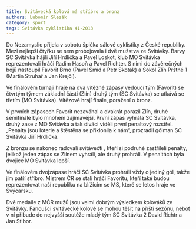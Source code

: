 ```yaml
---
title: Svitávecká kolová má stříbro a bronz
authors: Lubomír Slezák
category: sport
tags: Svitávka cyklistika 41-2013
---
```


Do Nezamyslic přijela v sobotu špička sálové cyklistiky z České republiky. Mezi nejlepší čtyřku se sem probojovala i dvě mužstva ze Svitávky. Barvy SC Svitávka hájili Jiří Hrdlička a Pavel Loskot, klub MO Svitávka reprezentovali hráči Radim Hasoň a Pavel Richter. S nimi do závěrečných bojů nastoupil Favorit Brno (Pavel Šmíd a Petr Skoták) a Sokol Zlín Prštné 1 (Martin Struhař a Jan Krejčí).

Ve finálovém turnaji hraje na dva vítězné zápasy vedoucí tým (Favorit) se čtvrtým týmem základní části (Zlín) druhý tým (SC Svitávka) se utkává se třetím (MO Svitávka). Vítězové hrají finále, poražení o bronz.

V prvních zápasech Favorit nezaváhal a dvakrát porazil Zlín, druhé semifinále bylo mnohem zajímavější. První zápas vyhrála SC Svitávka, druhý zase z MO Svitávka a tak diváci viděli první penaltový rozstřel. „Penalty jsou loterie a štěstěna se přiklonila k nám“, prozradil gólman SC Svitávka Jiří Hrdlička.

Z bronzu se nakonec radovali svitávečtí , kteří si podruhé zastříleli penalty, jelikož jeden zápas se Zlínem vyhráli, ale druhý prohráli. V penaltách byla dvojice MO Svitávka lepší.

Ve finálovém dvojzápase hráči SC Svitávka prohráli vždy o jediný gól, takže jim patří stříbro. Mistrem ČR se stali hráči Favoritu, kteří také budou reprezentovat naší republiku na blížícím se MS, které se letos hraje ve Švýcarsku.

Dvě medaile z MČR mužů jsou velmi dobrým výsledkem kolováků ze Svitávky. Fanoušci svitávecké kolové se mohou těšit na příští sezónu, neboť v ní přibude do nejvyšší soutěže mladý tým SC Svitávka 2 David Richtr a Jan Stibor.